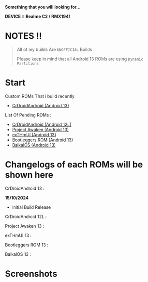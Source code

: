 **Something that you will looking for...**

**DEVICE = Realme C2 / RMX1941**
# NOTES !!
> All of my builds Are `UNOFFICIAL` Builds
>
> Please keep in mind that all Android 13 ROMs are using `Dynamic Partitions`

# Start
Custom ROMs That i build recently
- [CrDroidAndroid (Android 13)](https://github.com/imnathanzero/nath/releases/tag/crot-1)

List Of Pending ROMs :
- [CrDroidAndroid (Android 12L)](https://github.com/crdroidandroid/android/tree/12.1)
- [Project Awaken (Android 13)](https://github.com/Project-Awaken/android_manifest/tree/triton)
- [exTHmUI (Android 13)](https://github.com/exTHmUI/android)
- [Bootleggers ROM (Android 13)](https://github.com/BootleggersROM/manifest)
- [BaikalOS (Android 13)](https://github.com/baikalos/android)


# **Changelogs of each ROMs will be shown here**

CrDroidAndroid 13 :

**15/10/2024**
- Initial Build Release

CrDroidAndroid 12L :


Project Awaken 13 :


exTHmUI 13 :


Bootleggers ROM 13 :


BaikalOS 13 :



# Screenshots
